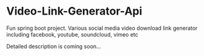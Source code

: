 # Video-Link-Generator-Api
Fun spring boot project. Various social media video download link generator including facebook, youtube, soundcloud, vimeo etc

Detailed description is coming soon...
